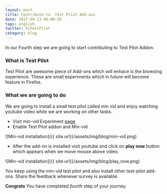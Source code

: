```yaml
---
layout: post
title: Contribute to  Test Pilot Add-ons
date: 2017-09-13 00:00:58
tags: english
twitter: FxTestPilot
category: blog
---
```


In our Fourth step we are going to start contributing to Test Pilot Addon.

### What is Test Pilot

Test Pilot are awesome piece of Add-ons which will enhace is the browsing experience. These are small experiments which in future will become feature in Firefox.

### What we are going to do

We are going to install a small test pilot called min vid and enjoy watching youtube video while we are working on other tasks.

- Visit  min-vid Experiment [page](https://testpilot.firefox.com/experiments/min-vid)
- Enable Test Pilot addon and Min-vid

![Min-vid installation]({{ site.url}}/assets/img/blog/min-vid.png)

- After the add-on is installed visit youtube and click on **play now**  button which appears when we move mouse above video.

![Min-vid installation]({{ site.url}}/assets/img/blog/play_now.png)


You keep using the min-vid test pilot and also install other test-pilot add-ons. Share the feedback whenever survey is available.

**Congrats** You have completed *fourth* step of your journey. 

